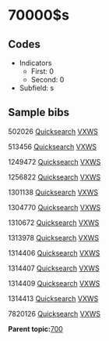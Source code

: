 # 70000$s

## Codes

-   Indicators
    -   First: 0
    -   Second: 0
-   Subfield: s

## Sample bibs

502026 [Quicksearch](https://search.library.yale.edu/catalog/502026) [VXWS](http://prodorbis.library.yale.edu:7014/vxws/GetHoldingsService?bibId=502026)

513456 [Quicksearch](https://search.library.yale.edu/catalog/513456) [VXWS](http://prodorbis.library.yale.edu:7014/vxws/GetHoldingsService?bibId=513456)

1249472 [Quicksearch](https://search.library.yale.edu/catalog/1249472) [VXWS](http://prodorbis.library.yale.edu:7014/vxws/GetHoldingsService?bibId=1249472)

1256822 [Quicksearch](https://search.library.yale.edu/catalog/1256822) [VXWS](http://prodorbis.library.yale.edu:7014/vxws/GetHoldingsService?bibId=1256822)

1301138 [Quicksearch](https://search.library.yale.edu/catalog/1301138) [VXWS](http://prodorbis.library.yale.edu:7014/vxws/GetHoldingsService?bibId=1301138)

1304770 [Quicksearch](https://search.library.yale.edu/catalog/1304770) [VXWS](http://prodorbis.library.yale.edu:7014/vxws/GetHoldingsService?bibId=1304770)

1310672 [Quicksearch](https://search.library.yale.edu/catalog/1310672) [VXWS](http://prodorbis.library.yale.edu:7014/vxws/GetHoldingsService?bibId=1310672)

1313978 [Quicksearch](https://search.library.yale.edu/catalog/1313978) [VXWS](http://prodorbis.library.yale.edu:7014/vxws/GetHoldingsService?bibId=1313978)

1314406 [Quicksearch](https://search.library.yale.edu/catalog/1314406) [VXWS](http://prodorbis.library.yale.edu:7014/vxws/GetHoldingsService?bibId=1314406)

1314407 [Quicksearch](https://search.library.yale.edu/catalog/1314407) [VXWS](http://prodorbis.library.yale.edu:7014/vxws/GetHoldingsService?bibId=1314407)

1314409 [Quicksearch](https://search.library.yale.edu/catalog/1314409) [VXWS](http://prodorbis.library.yale.edu:7014/vxws/GetHoldingsService?bibId=1314409)

1314413 [Quicksearch](https://search.library.yale.edu/catalog/1314413) [VXWS](http://prodorbis.library.yale.edu:7014/vxws/GetHoldingsService?bibId=1314413)

7820126 [Quicksearch](https://search.library.yale.edu/catalog/7820126) [VXWS](http://prodorbis.library.yale.edu:7014/vxws/GetHoldingsService?bibId=7820126)

**Parent topic:**[700](../../tags/700/700.md)

